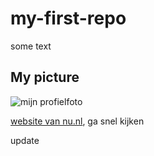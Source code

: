 # my-first-repo

some text

## My picture

![mijn profielfoto](Profielfoto.png)

[website van nu.nl](http://nu.nl), ga snel kijken

update
